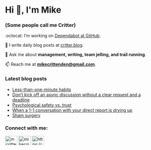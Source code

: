# Hi 👋, I'm Mike
### (Some people call me Critter)

:octocat: I’m working on [Dependabot at GitHub](https://github.com/features/security).

📝 I write daily blog posts at [critter.blog](https://critter.blog).

💬 Ask me about **management, writing, team jelling, and trail running**.

📫 Reach me at **mikecrittenden@gmail.com**.

### Latest blog posts
<!-- BLOG-POST-LIST:START -->
- [Less-than-one-minute habits](https://critter.blog/2023/08/11/less-than-one-minute-habits/)
- [Don’t kick off an async discussion without a clear request and a deadline](https://critter.blog/2023/08/10/dont-kick-off-an-async-discussion-without-a-clear-request-and-a-deadline/)
- [Psychological safety vs. trust](https://critter.blog/2023/08/09/psychological-safety-vs-trust/)
- [When a 1-1 conversation with your direct report is drying up](https://critter.blog/2023/08/08/when-a-1-1-conversation-with-your-direct-report-is-drying-up/)
- [Sham surgery](https://critter.blog/2023/08/07/sham-surgery/)
<!-- BLOG-POST-LIST:END -->

<h3 align="left">Connect with me:</h3>
<p align="left">
<a href="https://twitter.com/mcrittenden" target="blank"><img align="center" src="https://raw.githubusercontent.com/rahuldkjain/github-profile-readme-generator/master/src/images/icons/Social/twitter.svg" alt="mcrittenden" height="30" width="40" /></a>
<a href="https://linkedin.com/in/mikecrittenden" target="blank"><img align="center" src="https://raw.githubusercontent.com/rahuldkjain/github-profile-readme-generator/master/src/images/icons/Social/linked-in-alt.svg" alt="mikecrittenden" height="30" width="40" /></a>
<a href="https://critter.blog/feed/" target="blank"><img align="center" src="https://raw.githubusercontent.com/rahuldkjain/github-profile-readme-generator/master/src/images/icons/Social/rss.svg" alt="https://critter.blog/feed/" height="30" width="40" /></a>
</p>
